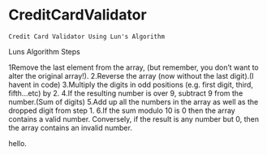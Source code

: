 # CreditCardValidator
    Credit Card Validator Using Lun's Algorithm

Luns Algorithm Steps 

1Remove the last element from the array, (but remember, you don’t want to alter the original array!).
2.Reverse the array (now without the last digit).(I havent in code)
3.Multiply the digits in odd positions (e.g. first digit, third, fifth…etc) by 2. 
4.If the resulting number is over 9, subtract 9 from the number.(Sum of digits)
5.Add up all the numbers in the array as well as the dropped digit from step 1. 
6.If the sum modulo 10 is 0 then the array contains a valid number. Conversely, 
if the result is any number but 0, then the array contains an invalid number.


hello.
